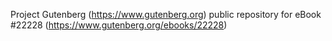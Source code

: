 Project Gutenberg (https://www.gutenberg.org) public repository for eBook #22228 (https://www.gutenberg.org/ebooks/22228)
